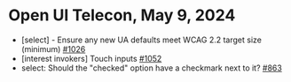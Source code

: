 Open UI Telecon, May 9, 2024
===================================
  * [select] - Ensure any new UA defaults meet WCAG 2.2 target size (minimum) [#1026](https://github.com/openui/open-ui/issues/1026#issuecomment-2093497841)
  * [interest invokers] Touch inputs [#1052](https://github.com/openui/open-ui/issues/1052)
  * select: Should the "checked" option have a checkmark next to it? [#863](https://github.com/openui/open-ui/issues/863)
